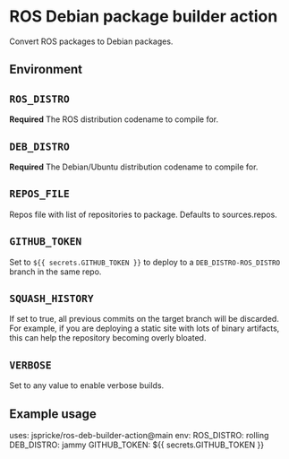 # ROS Debian package builder action

Convert ROS packages to Debian packages.

## Environment

## `ROS_DISTRO`

**Required** The ROS distribution codename to compile for.

## `DEB_DISTRO`

**Required** The Debian/Ubuntu distribution codename to compile for.

## `REPOS_FILE`

Repos file with list of repositories to package. Defaults to sources.repos.

## `GITHUB_TOKEN`

Set to `${{ secrets.GITHUB_TOKEN }}` to deploy to a `DEB_DISTRO-ROS_DISTRO`
branch in the same repo.

## ``SQUASH_HISTORY``

If set to true, all previous commits on the target branch will be discarded.
For example, if you are deploying a static site with lots of binary artifacts, this can help the repository becoming overly bloated.

## `VERBOSE`

Set to any value to enable verbose builds.

## Example usage

uses: jspricke/ros-deb-builder-action@main
env:
  ROS_DISTRO: rolling
  DEB_DISTRO: jammy
  GITHUB_TOKEN: ${{ secrets.GITHUB_TOKEN }}
